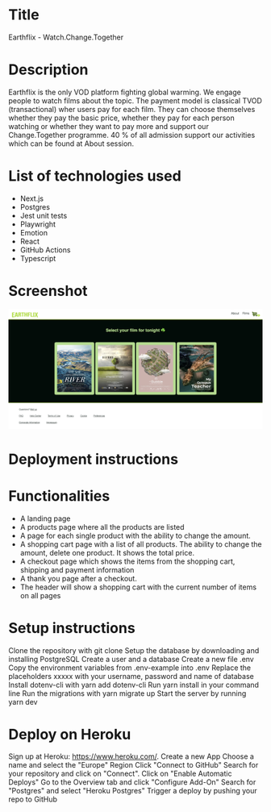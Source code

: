 # Title

Earthflix - Watch.Change.Together

# Description

Earthflix is the only VOD platform fighting global warming. We engage people to watch films about the topic. The payment model is classical TVOD (transactional) wher users pay for each film. They can choose themselves whether they pay the basic price, whether they pay for each person watching or whether they want to pay more and support our Change.Together programme. 40 % of all admission support our activities which can be found at About session.

# List of technologies used

- Next.js
- Postgres
- Jest unit tests
- Playwright
- Emotion
- React
- GitHub Actions
- Typescript

# Screenshot

![screenshot1](public/Screenshot%202022-06-19%20at%2017.38.05.png)

# Deployment instructions

# Functionalities
- A landing page
- A products page where all the products are listed
- A page for each single product with the ability to change the amount.
- A shopping cart page with a list of all products. The ability to change the amount, delete one product. It shows the total price.
- A checkout page which shows the items from the shopping cart, shipping and payment information
- A thank you page after a checkout.
- The header will show a shopping cart with the current number of items on all pages

# Setup instructions
Clone the repository with git clone <repo>
Setup the database by downloading and installing PostgreSQL
Create a user and a database
Create a new file .env
Copy the environment variables from .env-example into .env
Replace the placeholders xxxxx with your username, password and name of database
Install dotenv-cli with yarn add dotenv-cli
Run yarn install in your command line
Run the migrations with yarn migrate up
Start the server by running yarn dev

# Deploy on Heroku
Sign up at Heroku: https://www.heroku.com/.
Create a new App
Choose a name and select the "Europe" Region
Click "Connect to GitHub"
Search for your repository and click on "Connect". Click on "Enable Automatic Deploys"
Go to the Overview tab and click "Configure Add-On"
Search for "Postgres" and select "Heroku Postgres"
Trigger a deploy by pushing your repo to GitHub
